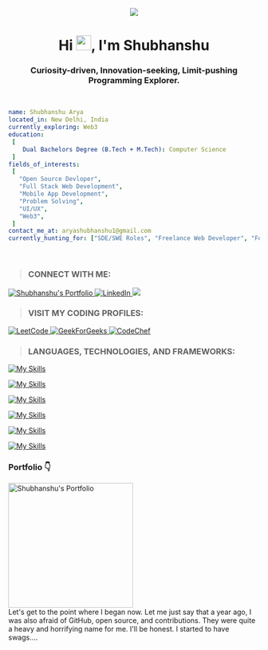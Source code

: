 <p align="center"><img src="https://github.com/user-attachments/assets/3590946b-f4d1-4f4c-bd21-22d4ebe7263a"></p>

<h1 align="center">Hi <img src="https://raw.githubusercontent.com/MartinHeinz/MartinHeinz/master/wave.gif" width="30px">, I'm Shubhanshu</h1>
<h3 align="center">Curiosity-driven, Innovation-seeking, Limit-pushing Programming Explorer.</h3>
<br />

 ```yaml
name: Shubhanshu Arya
located_in: New Delhi, India
currently_exploring: Web3
education:
  [
     Dual Bachelors Degree (B.Tech + M.Tech): Computer Science
  ]
fields_of_interests:
  [
    "Open Source Devloper",
    "Full Stack Web Development",
    "Mobile App Development",
    "Problem Solving",
    "UI/UX",
    "Web3",
  ]
contact_me_at: aryashubhanshu1@gmail.com
currently_hunting_for: ["SDE/SWE Roles", "Freelance Web Developer", "Founding Engineer"]
```

<br />

>### CONNECT WITH ME: 
<p align="left">
 <a href="https://thisisshubh.online" target="_blank">
  <img src="https://img.shields.io/badge/Website-DC143C?style=for-the-badge&logo=medium&logoColor=white" alt="Shubhanshu's Portfolio" />
 </a>
 <a href="https://www.linkedin.com/in/shubharya/" target="_blank">
  <img src="https://img.shields.io/badge/LinkedIn-0077B5?style=for-the-badge&logo=linkedin&logoColor=white" alt="LinkedIn"/>
 </a>
 <a href="https://twitter.com/ShubhanshuSays" target="_blank">
  <img src="https://img.shields.io/badge/Twitter-1DA1F2?style=for-the-badge&logo=twitter&logoColor=white" />
 </a>
</p>


>### VISIT MY CODING PROFILES:
<p align="left">
  <a href="https://leetcode.com/_shubh_/" target="_blank">
  <img src="https://img.shields.io/badge/LeetCode-000000?style=for-the-badge&logo=LeetCode&logoColor=#d16c06" alt="LeetCode" />
 </a> 
  <a href="https://auth.geeksforgeeks.org/user/_shubh_/" target="_blank">
  <img src="https://img.shields.io/badge/GeeksforGeeks-298D46?style=for-the-badge&logo=geeksforgeeks&logoColor=white" alt="GeekForGeeks" />
 </a> 
 <a href="https://www.codechef.com/users/aryashubhanshu/" target="_blank">
  <img src="https://img.shields.io/badge/Codechef-%23B92B27.svg?&style=for-the-badge&logo=Codechef&logoColor=white" alt="CodeChef" >
 </a> 
</p>

> ### LANGUAGES, TECHNOLOGIES, AND FRAMEWORKS:
[![My Skills](https://skillicons.dev/icons?i=c,cpp,js,ts,py,solidity&perline=6)](https://skillicons.dev)

[![My Skills](https://skillicons.dev/icons?i=react,nextjs,redux,html,css,tailwind,bootstrap,materialui,sass,webflow,wordpress&perline=11)](https://skillicons.dev)

[![My Skills](https://skillicons.dev/icons?i=nodejs,express,nginx,mongodb,postgres,prisma&perline=9)](https://skillicons.dev)

[![My Skills](https://skillicons.dev/icons?i=docker,aws,cloudflare,tensorflow,opencv,matlab,sklearn&perline=9)](https://skillicons.dev)

[![My Skills](https://skillicons.dev/icons?i=apple,windows,linux,ubuntu,vscode,vim,bash,atom,netlify,vercel&perline=11)](https://skillicons.dev)

[![My Skills](https://skillicons.dev/icons?i=ps,xd,figma,notion,postman,git,github,npm,yarn&perline=9)](https://skillicons.dev)

### Portfolio 👇
<p>
  <a href="https://thisisshubh.online" title="Shubhanshu Arya's Portfolio Website">
    <img src="https://github.com/user-attachments/assets/92efe6d7-299a-4d99-ba17-5c751a708ec4?w=1600&h=840&fit=crop&crop=entropy&auto=compress,format&format=webp" alt="Shubhanshu's Portfolio" width="250px" />
  </a>
  <br/> Let's get to the point where I began now. Let me just say that a year ago, I was also afraid of GitHub, open source, and contributions. They were quite a heavy and horrifying name for me. I'll be honest. I started to have swags....
</p>
<br />
